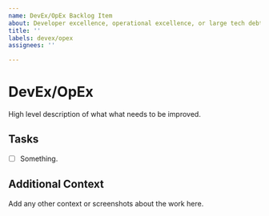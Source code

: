 ```yaml
---
name: DevEx/OpEx Backlog Item
about: Developer excellence, operational excellence, or large tech debt that is bigger than can be addressed in a story
title: ''
labels: devex/opex
assignees: ''

---
```


# DevEx/OpEx

High level description of what what needs to be improved.

## Tasks

- [ ] Something.

## Additional Context

Add any other context or screenshots about the work here.
